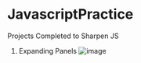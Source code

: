 # JavascriptPractice
 Projects Completed to Sharpen JS

1. Expanding Panels
![image](https://user-images.githubusercontent.com/45772450/230169111-bf3d5be2-058d-405c-b328-8786b8c68df6.png)
